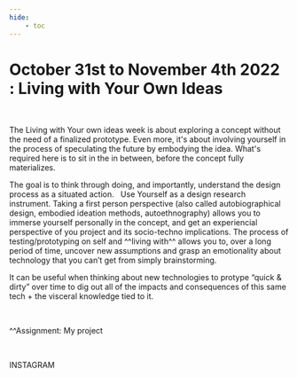 ```yaml
---
hide:
    - toc
---
```


# October 31st to November 4th 2022 : Living with Your Own Ideas

<br>

The Living with Your own ideas week is about exploring a concept without the need of a finalized prototype. Even more, it's about involving yourself in the process of speculating the future by embodying the idea. What's required here is to sit in the in between, before the concept fully materializes. 

The goal is to think through doing, and importantly, understand the design process as a situated action.   Use Yourself as a design research instrument. Taking a first person perspective (also called  autobiographical design, embodied ideation methods, autoethnography) allows you to immerse yourself personally in the concept, and get an experiencial perspective of you project and its socio-techno implications. The process of testing/prototyping on self and ^^living with^^ allows you to, over a long period of time, uncover new assumptions and grasp an emotionality about technology that you can’t get from simply brainstorming.

It can be useful when thinking about new technologies to protype “quick & dirty” over time to dig out all of the impacts and consequences of this same tech + the visceral knowledge tied to it.


<br>


^^Assignment: My project 



<br>


INSTAGRAM

<br>



   
